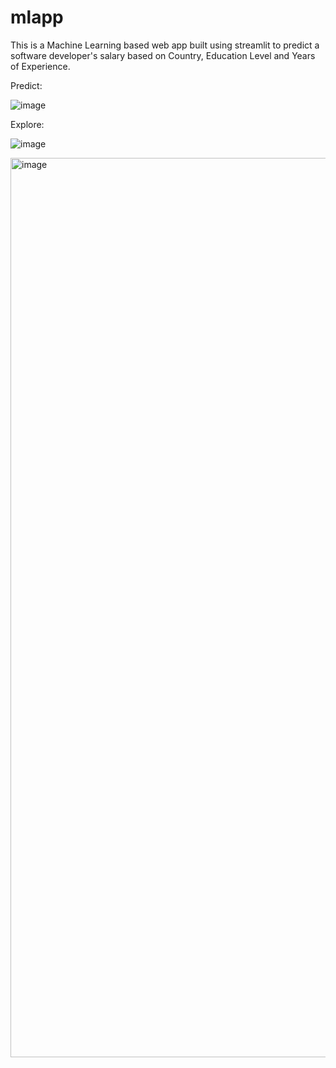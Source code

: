 # mlapp
This is a Machine Learning based web app built using streamlit to predict a software developer's salary based on Country, Education Level and Years of Experience.

Predict:

![image](https://user-images.githubusercontent.com/68632402/171964016-670073aa-5b30-4514-ace7-364413d9e67f.png)



Explore:

![image](https://user-images.githubusercontent.com/68632402/171964086-65b7b447-e6c2-4fea-972f-6c87548f6f7b.png)

<img width="1439" alt="image" src="https://user-images.githubusercontent.com/68632402/171964120-2199b49a-1b01-4ea0-89a3-15408c573354.png">





